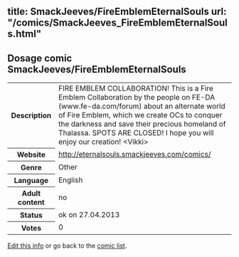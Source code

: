 title: SmackJeeves/FireEmblemEternalSouls
url: "/comics/SmackJeeves_FireEmblemEternalSouls.html"
---
Dosage comic SmackJeeves/FireEmblemEternalSouls
-----------------------------------------

<p id="msg"></p>
<script type="text/javascript">
if (window.location.search === '?edit_info_mail=sent_ok') {
  var elem = document.getElementById("msg");
  elem.innerHTML = 'Edited information sucessfully sent.';
  elem.className = 'ok';
}
</script>
<table class="comicinfo">
<tr>
<th>Description</th><td>FIRE EMBLEM COLLABORATION! This is a Fire Emblem Collaboration by the people on FE-DA (www.fe-da.com/forum) about an alternate world of Fire Emblem, which we create OCs to conquer the darkness and save their precious homeland of Thalassa. SPOTS ARE CLOSED! I hope you will enjoy our creation! &lt;Vikki&gt;</td>
</tr>
<tr>
<th>Website</th><td><a href="http://eternalsouls.smackjeeves.com/comics/">http://eternalsouls.smackjeeves.com/comics/</a></td>
</tr>
<tr>
<th>Genre</th><td>Other</td>
</tr>
<tr>
<th>Language</th><td>English</td>
</tr>
<tr>
<th>Adult content</th><td>no</td>
</tr>
<tr>
<th>Status</th><td>ok on 27.04.2013</td>
</tr>
<tr>
<th>Votes</th><td>0</td>
</tr>
</table>

[Edit this info](SmackJeeves_FireEmblemEternalSouls_edit.html) or go back to the [comic list](../comic-index.html).
